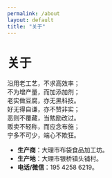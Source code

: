 ```yaml
---
permalink: /about
layout: default
title: "关于"
---
```


# 关于

沿用老工艺，不求高效率；<br>
不为增产量，而加添加剂；<br>
老实做豆腐，亦无黑科技。<br>
好无得自谦，亦不赞非实；<br>
恶则不覆藏，当勉励改过。<br>
贩卖不轻称，而应念布施；<br>
宁多不可少，端心不欺狂。

<ul>
  <li><b>生产商</b>：大理市布袋食品加工坊。</li>
  <li><b>生产地</b>：大理市银桥镇头铺村。</li>
  <li><b>电话/微信</b>：195 4258 6219。</li>
</ul>